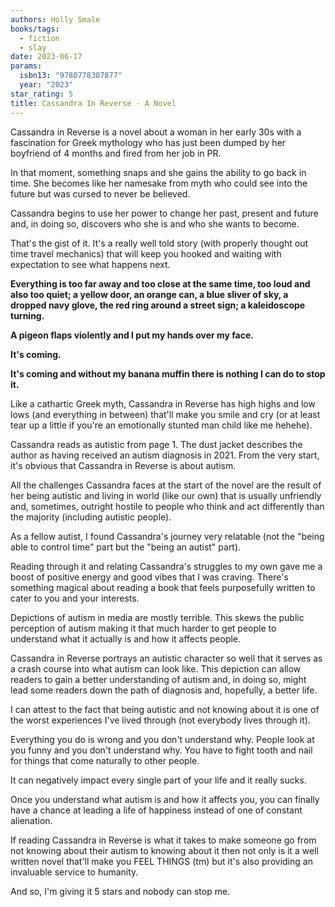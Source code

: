 ```yaml
---
authors: Holly Smale
books/tags:
  - fiction
  - slay
date: 2023-06-17
params:
  isbn13: "9780778307877"
  year: "2023"
star_rating: 5
title: Cassandra In Reverse - A Novel
---
```


Cassandra in Reverse is a novel about a woman in her early 30s with a
fascination for Greek mythology who has just been dumped by her boyfriend of 4
months and fired from her job in PR.

In that moment, something snaps and she gains the ability to go back in time.
She becomes like her namesake from myth who could see into the future but was
cursed to never be believed.

<!--more-->

Cassandra begins to use her power to change her past, present and future and, in
doing so, discovers who she is and who she wants to become.

That's the gist of it. It's a really well told story (with properly thought out
time travel mechanics) that will keep you hooked and waiting with expectation to
see what happens next.

**Everything is too far away and too close at the same time, too loud and also
too quiet; a yellow door, an orange can, a blue sliver of sky, a dropped navy
glove, the red ring around a street sign; a kaleidoscope turning.**

**A pigeon flaps violently and I put my hands over my face.**

**It's coming.**

**It's coming and without my banana muffin there is nothing I can do to stop
it.**

Like a cathartic Greek myth, Cassandra in Reverse has high highs and low lows
(and everything in between) that'll make you smile and cry (or at least tear up
a little if you're an emotionally stunted man child like me hehehe).

Cassandra reads as autistic from page 1. The dust jacket describes the author as
having received an autism diagnosis in 2021. From the very start, it's obvious
that Cassandra in Reverse is about autism.

All the challenges Cassandra faces at the start of the novel are the result of
her being autistic and living in world (like our own) that is usually unfriendly
and, sometimes, outright hostile to people who think and act differently than
the majority (including autistic people).

As a fellow autist, I found Cassandra's journey very relatable (not the "being
able to control time" part but the "being an autist" part).

Reading through it and relating Cassandra's struggles to my own gave me a boost
of positive energy and good vibes that I was craving. There's something magical
about reading a book that feels purposefully written to cater to you and your
interests.

Depictions of autism in media are mostly terrible. This skews the public
perception of autism making it that much harder to get people to understand what
it actually is and how it affects people.

Cassandra in Reverse portrays an autistic character so well that it serves as a
crash course into what autism can look like. This depiction can allow readers to
gain a better understanding of autism and, in doing so, might lead some readers
down the path of diagnosis and, hopefully, a better life.

I can attest to the fact that being autistic and not knowing about it is one of
the worst experiences I've lived through (not everybody lives through it).

Everything you do is wrong and you don't understand why. People look at you
funny and you don't understand why. You have to fight tooth and nail for things
that come naturally to other people.

It can negatively impact every single part of your life and it really sucks.

Once you understand what autism is and how it affects you, you can finally have
a chance at leading a life of happiness instead of one of constant alienation.

If reading Cassandra in Reverse is what it takes to make someone go from not
knowing about their autism to knowing about it then not only is it a well
written novel that'll make you FEEL THINGS (tm) but it's also providing an
invaluable service to humanity.

And so, I'm giving it 5 stars and nobody can stop me.
